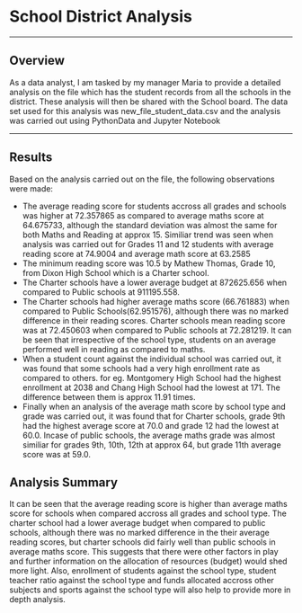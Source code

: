 # **School District Analysis** #
___
## Overview ##
As a data analyst, I am tasked by my manager Maria to provide a detailed analysis on the file which has the student records from all the schools in the district. These analysis will then be shared with the School board. The data set used for this analysis was new_file_student_data.csv and the analysis was carried out using PythonData and Jupyter Notebook
___
## Results ##
Based on the analysis carried out on the file, the following observations were made:

* The average reading score for students accross all grades and schools was higher at 72.357865 as compared to average maths score at 64.675733, although the standard deviation was almost the same for both Maths and Reading at approx 15. Similiar trend was seen when analysis was carried out for Grades 11 and 12 students with average reading score at 74.9004 and average math score at 63.2585
* The minimum reading score was 10.5 by Mathew Thomas, Grade 10, from Dixon High School which is a Charter school.
* The Charter schools have a lower average budget at 872625.656 when compared to Public schools at 911195.558.
* The Charter schools had higher average maths score (66.761883) when compared to Public Schools(62.951576), although there was no marked difference in their reading scores. Charter schools mean reading score was at 72.450603 when compared to Public schools at 72.281219. It can be seen that irrespective of the school type, students on an average performed well in reading as compared to maths.
* When a student count against the individual school was carried out, it was found that some schools had a very high enrollment rate as compared to others. for eg. Montgomery High School had the highest enrollment at 2038 and Chang High School had the lowest at 171. The difference between them is approx 11.91 times.
* Finally when an analysis of the average math score by school type and grade was carried out, it was found that for Charter schools, grade 9th had the highest average score at 70.0 and grade 12 had the lowest at 60.0. Incase of public schools, the average maths grade was almost similiar for grades 9th, 10th, 12th at approx 64, but grade 11th average score was at 59.0.
## Analysis Summary ##
It can be seen that the average reading score is higher than average maths score for schools when compared accross all grades and school type. The charter school had a lower average budget when compared to public schools, although there was no marked difference in the their average reading scores, but charter schools did fairly well than public schools in average maths score. This suggests that there were other factors in play and further information on the allocation of resources (budget) would shed more light. Also, enrollment of students against the school type, student teacher ratio against the school type and funds allocated accross other subjects and sports against the school type will also help to provide more in depth analysis.

 
